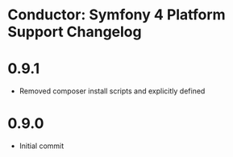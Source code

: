 Conductor: Symfony 4 Platform Support Changelog
==============================================

# 0.9.1
- Removed composer install scripts and explicitly defined

# 0.9.0
- Initial commit
